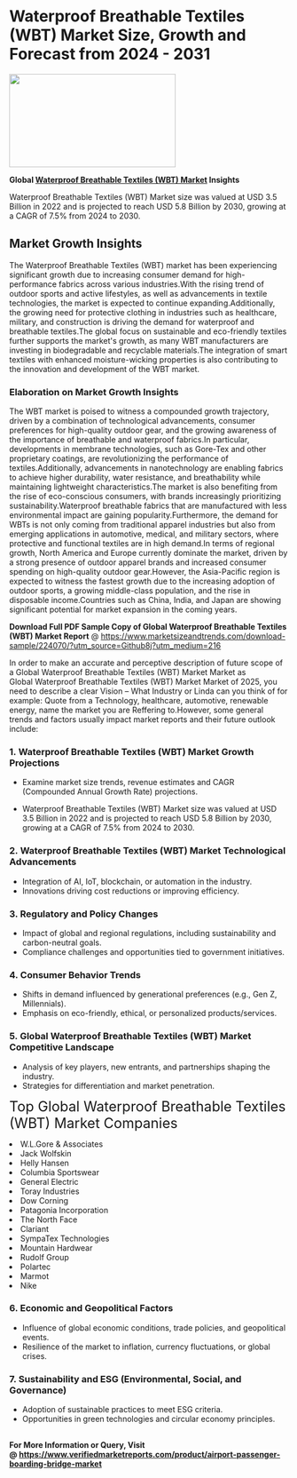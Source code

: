 <H1>Waterproof Breathable Textiles (WBT) Market Size, Growth and Forecast from 2024 - 2031</H1><img class="aligncenter size-medium wp-image-584254" src="https://thirdeyenews.in/wp-content/uploads/2024/09/Global-Market-Research-300x168.jpeg" alt="" width="300" height="168" /><p><strong>Global&nbsp;<a href="https://www.marketsizeandtrends.com/download-sample/224070/?utm_source=Github8j?utm_medium=216">Waterproof Breathable Textiles (WBT) Market</a> Insights</strong></p><p>Waterproof Breathable Textiles (WBT) Market size was valued at USD 3.5 Billion in 2022 and is projected to reach USD 5.8 Billion by 2030, growing at a CAGR of 7.5% from 2024 to 2030.</p><p><h2>Market Growth Insights</h2> The Waterproof Breathable Textiles (WBT) market has been experiencing significant growth due to increasing consumer demand for high-performance fabrics across various industries.With the rising trend of outdoor sports and active lifestyles, as well as advancements in textile technologies, the market is expected to continue expanding.Additionally, the growing need for protective clothing in industries such as healthcare, military, and construction is driving the demand for waterproof and breathable textiles.The global focus on sustainable and eco-friendly textiles further supports the market's growth, as many WBT manufacturers are investing in biodegradable and recyclable materials.The integration of smart textiles with enhanced moisture-wicking properties is also contributing to the innovation and development of the WBT market.<h3>Elaboration on Market Growth Insights</h3> The WBT market is poised to witness a compounded growth trajectory, driven by a combination of technological advancements, consumer preferences for high-quality outdoor gear, and the growing awareness of the importance of breathable and waterproof fabrics.In particular, developments in membrane technologies, such as Gore-Tex and other proprietary coatings, are revolutionizing the performance of textiles.Additionally, advancements in nanotechnology are enabling fabrics to achieve higher durability, water resistance, and breathability while maintaining lightweight characteristics.The market is also benefiting from the rise of eco-conscious consumers, with brands increasingly prioritizing sustainability.Waterproof breathable fabrics that are manufactured with less environmental impact are gaining popularity.Furthermore, the demand for WBTs is not only coming from traditional apparel industries but also from emerging applications in automotive, medical, and military sectors, where protective and functional textiles are in high demand.In terms of regional growth, North America and Europe currently dominate the market, driven by a strong presence of outdoor apparel brands and increased consumer spending on high-quality outdoor gear.However, the Asia-Pacific region is expected to witness the fastest growth due to the increasing adoption of outdoor sports, a growing middle-class population, and the rise in disposable income.Countries such as China, India, and Japan are showing significant potential for market expansion in the coming years.<p><span class=""><strong>Download Full PDF Sample Copy of Global Waterproof Breathable Textiles (WBT) Market Report</strong> @ <a href="https://www.marketsizeandtrends.com/download-sample/224070/?utm_source=Github8j?utm_medium=216" target="_blank">https://www.marketsizeandtrends.com/download-sample/224070/?utm_source=Github8j?utm_medium=216</a></span></p><p>In order to make an accurate and perceptive description of future scope of a Global&nbsp;Waterproof Breathable Textiles (WBT) Market Market as Global&nbsp;Waterproof Breathable Textiles (WBT) Market Market of 2025, you need to describe a clear Vision &ndash; What Industry or Linda can you think of for example: Quote from a Technology, healthcare, automotive, renewable energy, name the market you are Reffering to.However, some general trends and factors usually impact market reports and their future outlook include:</p><h3>1.&nbsp;<strong>Waterproof Breathable Textiles (WBT) Market Growth Projections</strong></h3><ul><li>Examine market size trends, revenue estimates and CAGR (Compounded Annual Growth Rate) projections.</li><li><p>Waterproof Breathable Textiles (WBT) Market size was valued at USD 3.5 Billion in 2022 and is projected to reach USD 5.8 Billion by 2030, growing at a CAGR of 7.5% from 2024 to 2030.</p></li></ul><h3>2.&nbsp;<strong>Waterproof Breathable Textiles (WBT) Market Technological Advancements</strong></h3><ul><li>Integration of AI, IoT, blockchain, or automation in the industry.</li><li>Innovations driving cost reductions or improving efficiency.</li></ul><h3>3.&nbsp;<strong>Regulatory and Policy Changes</strong></h3><ul><li>Impact of global and regional regulations, including sustainability and carbon-neutral goals.</li><li>Compliance challenges and opportunities tied to government initiatives.</li></ul><h3>4.&nbsp;<strong>Consumer Behavior Trends</strong></h3><ul><li>Shifts in demand influenced by generational preferences (e.g., Gen Z, Millennials).</li><li>Emphasis on eco-friendly, ethical, or personalized products/services.</li></ul><h3>5.&nbsp;<strong>Global Waterproof Breathable Textiles (WBT) Market Competitive Landscape</strong></h3><ul><li>Analysis of key players, new entrants, and partnerships shaping the industry.</li><li>Strategies for differentiation and market penetration.</li></ul><p data-pm-slice="1 1 []"><span style="color: inherit; font-family: inherit; font-size: 25px;">Top Global Waterproof Breathable Textiles (WBT) Market Companies</span></p><div class="" data-test-id=""><p><li>W.L.Gore & Associates</li><li> Jack Wolfskin</li><li> Helly Hansen</li><li> Columbia Sportswear</li><li> General Electric</li><li> Toray Industries</li><li> Dow Corning</li><li> Patagonia Incorporation</li><li> The North Face</li><li> Clariant</li><li> SympaTex Technologies</li><li> Mountain Hardwear</li><li> Rudolf Group</li><li> Polartec</li><li> Marmot</li><li> Nike</li></p></div><h3>6.&nbsp;<strong>Economic and Geopolitical Factors</strong></h3><ul><li>Influence of global economic conditions, trade policies, and geopolitical events.</li><li>Resilience of the market to inflation, currency fluctuations, or global crises.</li></ul><h3>7.&nbsp;<strong>Sustainability and ESG (Environmental, Social, and Governance)</strong></h3><ul><li>Adoption of sustainable practices to meet ESG criteria.</li><li>Opportunities in green technologies and circular economy principles.</li></ul><h2><strong style="font-size: 14px;">For More Information or Query, Visit @&nbsp;</strong><a style="background-color: #ffffff; font-size: 14px;" href="https://www.marketsizeandtrends.com/report/waterproof-breathable-textiles-wbt-market/" target="_blank">https://www.verifiedmarketreports.com/product/airport-passenger-boarding-bridge-market</a></h2>
